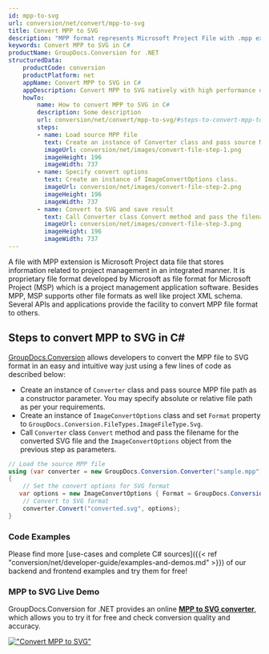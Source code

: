 ```yaml
---
id: mpp-to-svg
url: conversion/net/convert/mpp-to-svg
title: Convert MPP to SVG
description: "MPP format represents Microsoft Project File with .mpp extension. Learn how to convert MPP to SVG file programmatically in C# language using GroupDocs.Conversion for .NET library."
keywords: Convert MPP to SVG in C#
productName: GroupDocs.Conversion for .NET
structuredData:
    productCode: conversion
    productPlatform: net
    appName: Convert MPP to SVG in C#
    appDescription: Convert MPP to SVG natively with high performance using C# language and server side GroupDocs.Conversion for .NET APIs, without the use of any software like Microsoft or Open Office.
    howTo:
        name: How to convert MPP to SVG in C# 
        description: Some description
        url: conversion/net/convert/mpp-to-svg/#steps-to-convert-mpp-to-svg-in-c
        steps:
        - name: Load source MPP file 
          text: Create an instance of Converter class and pass source MPP file path as a constructor parameter. You may specify absolute or relative file path as per your requirements. 
          imageUrl: conversion/net/images/convert-file-step-1.png
          imageHeight: 196
          imageWidth: 737
        - name: Specify convert options 
          text: Create an instance of ImageConvertOptions class.
          imageUrl: conversion/net/images/convert-file-step-2.png
          imageHeight: 196
          imageWidth: 737
        - name: Convert to SVG and save result 
          text: Call Converter class Convert method and pass the filename for the converted HTML file and the ImageConvertOptions object from the previous step as parameters.
          imageUrl: conversion/net/images/convert-file-step-3.png
          imageHeight: 196
          imageWidth: 737
---
```


A file with MPP extension is Microsoft Project data file that stores information related to project management in an integrated manner. It is proprietary file format developed by Microsoft as file format for Microsoft Project (MSP) which is a project management application software. Besides MPP, MSP supports other file formats as well like project XML schema. Several APIs and applications provide the facility to convert MPP file format to others.

## Steps to convert MPP to SVG in C#

[GroupDocs.Conversion](https://products.groupdocs.com/conversion/net) allows developers to convert the MPP file to SVG format in an easy and intuitive way just using a few lines of code as described below:

* Create an instance of `Converter` class and pass source MPP file path as a constructor parameter. You may specify absolute or relative file path as per your requirements. 
* Create an instance of `ImageConvertOptions` class and set `Format` property to `GroupDocs.Conversion.FileTypes.ImageFileType.Svg`.
* Call `Converter` class `Convert` method and pass the filename for the converted SVG file and the `ImageConvertOptions` object from the previous step as parameters.

```csharp
// Load the source MPP file
using (var converter = new GroupDocs.Conversion.Converter("sample.mpp"))
{
    // Set the convert options for SVG format
   var options = new ImageConvertOptions { Format = GroupDocs.Conversion.FileTypes.ImageFileType.Svg };
    // Convert to SVG format
    converter.Convert("converted.svg", options);
}
```

### Code Examples

Please find more [use-cases and complete C# sources]({{< ref "conversion/net/developer-guide/examples-and-demos.md" >}}) of our backend and frontend examples and try them for free!

### MPP to SVG Live Demo

GroupDocs.Conversion for .NET provides an online [**MPP to SVG converter**](https://products.groupdocs.app/conversion/mpp-to-svg), which allows you to try it for free and check conversion quality and accuracy.

[!["Convert MPP to SVG"](conversion/net/images/convert-to-svg/convert-mpp-to-svg.png)](https://products.groupdocs.app/conversion/mpp-to-svg)